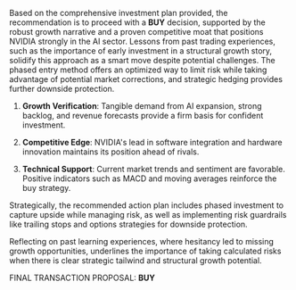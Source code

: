 Based on the comprehensive investment plan provided, the recommendation is to proceed with a **BUY** decision, supported by the robust growth narrative and a proven competitive moat that positions NVIDIA strongly in the AI sector. Lessons from past trading experiences, such as the importance of early investment in a structural growth story, solidify this approach as a smart move despite potential challenges. The phased entry method offers an optimized way to limit risk while taking advantage of potential market corrections, and strategic hedging provides further downside protection.

1. **Growth Verification**: Tangible demand from AI expansion, strong backlog, and revenue forecasts provide a firm basis for confident investment.
   
2. **Competitive Edge**: NVIDIA's lead in software integration and hardware innovation maintains its position ahead of rivals.

3. **Technical Support**: Current market trends and sentiment are favorable. Positive indicators such as MACD and moving averages reinforce the buy strategy.

Strategically, the recommended action plan includes phased investment to capture upside while managing risk, as well as implementing risk guardrails like trailing stops and options strategies for downside protection.

Reflecting on past learning experiences, where hesitancy led to missing growth opportunities, underlines the importance of taking calculated risks when there is clear strategic tailwind and structural growth potential.

FINAL TRANSACTION PROPOSAL: **BUY**